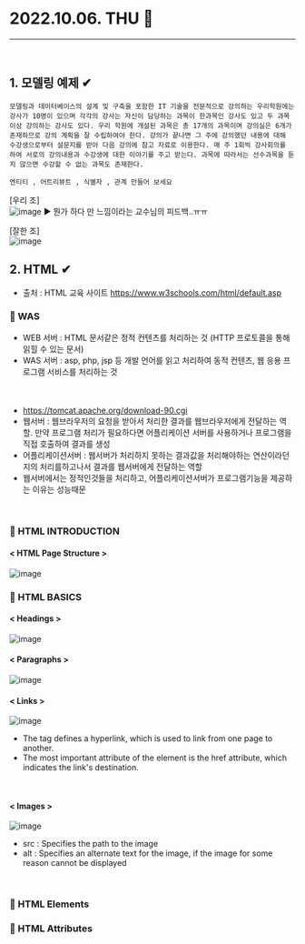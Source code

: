 # 2022.10.06. THU 📅
----------------
<br>

## 1. 모델링 예제 ✔
```
모델링과 데이터베이스의 설계 및 구축을 포함한 IT 기술을 전문적으로 강의하는 우리학원에는 강사가 10명이 있으며 각각의 강사는 자신이 담당하는 과목이 한과목인 강사도 있고 두 과목이상 강의하는 강사도 있다. 우리 학원에 개설된 과목은 총 17개의 과목이며 강의실은 6개가 존재하므로 강의 계획을 잘 수립하여야 한다. 강의가 끝나면 그 주에 강의했던 내용에 대해 수강생으로부터 설문지를 받아 다음 강의에 참고 자료로 이용한다. 매 주 1회씩 강사회의를 하여 서로의 강의내용과 수강생에 대한 이야기를 주고 받는다. 과목에 따라서는 선수과목을 듣지 않으면 수강할 수 없는 과목도 존재한다.

​엔티티 , 어트리뷰트 , 식별자 , 관계 만들어 보세요
```
[우리 조]  
![image](https://cafeptthumb-phinf.pstatic.net/MjAyMjEwMDZfMjA2/MDAxNjY1MDIyNDEyNDk2.d51ewAizsU3haqYKlstxPuOCKgyhd8BRmqSBUaKkCxwg.mlYdfE6bsT4VnXmhQQKQO41ej0-BnnDrBJQN5csR3SEg.PNG/KakaoTalk_20221006_111232886.png?type=w1600)
▶ 뭔가 하다 만 느낌이라는 교수님의 피드백..ㅠㅠ
<br>

[잘한 조]  
![image](https://cafeptthumb-phinf.pstatic.net/MjAyMjEwMDZfMTcw/MDAxNjY1MDIzMjcxMDU3.AvquY6HsqQxVeZkzXKIc1dIb-bIOfHyo0vZMSKtWInog.q_ggdSsuRZGMVMb7O7xLuQ5RK7QLl8dYeqY2uhXwjbIg.PNG/image.png?type=w1600)
<br>

## 2. HTML ✔ 
- 출처 : HTML 교육 사이트 https://www.w3schools.com/html/default.asp

### 🔔 WAS
- WEB 서버 : HTML 문서같은 정적 컨텐츠를 처리하는 것 (HTTP 프로토콜을 통해 읽힐 수 있는 문서)
- WAS 서버 : asp, php, jsp 등 개발 언어를 읽고 처리하여 동적 컨텐츠, 웹 응용 프로그램 서비스를 처리하는 것
<br>

#### <Tomcat>
- https://tomcat.apache.org/download-90.cgi
- 웹서버  :  웹브라우저의 요청을 받아서 처리한 결과를 웹브라우저에게 전달하는 역할. 만약 프로그램 처리가 필요하다면 어플리케이션 서버를 사용하거나 프로그램을 직접 호출하여 결과를 생성
- 어플리케이션서버 : 웹서버가 처리하지 못하는 결과값을 처리해야하는 연산이라던지의 처리를하고나서 결과를 웹서버에게 전달하는 역할
- 웹서버에서는 정적인것들을 처리하고, 어플리케이션서버가 프로그램기능을 제공하는 이유는 성능때문
<br>

### 🔔 HTML INTRODUCTION
#### < HTML Page Structure >
![image](https://user-images.githubusercontent.com/111114507/194275748-a2cb1850-bf17-4c55-9dae-30ed328ff7e4.png)


### 🔔 HTML BASICS
#### < Headings >
![image](https://user-images.githubusercontent.com/111114507/194248450-4cf8a562-721e-4440-9aae-d7829c83388d.png)
<br>

#### < Paragraphs > 
![image](https://user-images.githubusercontent.com/111114507/194248630-7c059efa-da61-4082-9169-b2177d327e39.png)
<br>

#### < Links >
![image](https://user-images.githubusercontent.com/111114507/194248780-33cc317d-2ca3-4e9e-8790-7dc868bfacbd.png)
- The <a> tag defines a hyperlink, which is used to link from one page to another.
- The most important attribute of the <a> element is the href attribute, which indicates the link's destination.
<br>

#### < Images >
![image](https://user-images.githubusercontent.com/111114507/194248873-53949459-6b1d-437b-a2df-2e63dbfdc2ae.png)
- src : Specifies the path to the image
- alt : Specifies an alternate text for the image, if the image for some reason cannot be displayed
<br>

### 🔔 HTML Elements
#### 

### 🔔 HTML Attributes
